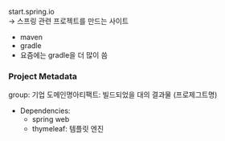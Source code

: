 start.spring.io  
-> 스프링 관련 프로젝트를 만드는 사이트

- maven
- gradle
- 요즘에는 gradle을 더 많이 씀

### Project Metadata
group: 기업 도메인명아티팩트: 빌드되었을 대의 결과물 (프로제그트명)
- Dependencies: 
  - spring web
  - thymeleaf: 템플릿 엔진
  